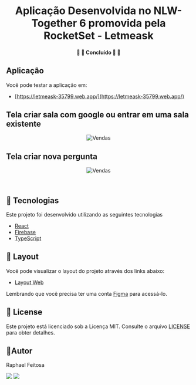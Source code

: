 <h1 align="center">
			Aplicação Desenvolvida no NLW-Together 6 promovida pela RocketSet - Letmeask
</h1>

<h4 align="center">
	🚧 🚀 Concluído 🚀 🚧
</h4>

## Aplicação

Você pode testar a aplicação em:

- [https://letmeask-35799.web.app/](https://letmeask-35799.web.app/) 


## Tela criar sala com google ou entrar em uma sala existente
<p align="center" style="display: flex; align-items: flex-start; justify-content: center;">
  <img alt="Vendas" title="#Home" src="https://github.com/raphaelfeitosa/NLW6/blob/main/letmeask/.github/login_sala.png" />
</p>

## Tela criar nova pergunta
<p align="center" style="display: flex; align-items: flex-start; justify-content: center;">
  <img alt="Vendas" title="#Home" src="https://github.com/raphaelfeitosa/NLW6/blob/main/letmeask/.github/nova_pergunta.png" />
</p>

<br>

## 🧪 Tecnologias

Este projeto foi desenvolvido utilizando as seguintes tecnologias

- [React](https://reactjs.org)
- [Firebase](https://firebase.google.com/)
- [TypeScript](https://www.typescriptlang.org/)

## 🔖 Layout

Você pode visualizar o layout do projeto através dos links abaixo:

- [Layout Web](https://www.figma.com/file/u0BQK8rCf2KgzcukdRRCWh/Letmeask/duplicate) 

Lembrando que você precisa ter uma conta [Figma](http://figma.com/) para acessá-lo.

## 📝 License

Este projeto está licenciado sob a Licença MIT. Consulte o arquivo [LICENSE](https://github.com/raphaelfeitosa/NLW6/blob/main/LICENSE.md) para obter detalhes.

## :rocket:Autor

Raphael Feitosa

[<img src="https://img.shields.io/badge/linkedin-%230077B5.svg?&style=for-the-badge&logo=linkedin&logoColor=white" />](https://www.linkedin.com/in/raphael-feitosa/) <a href="mailto:raphaelcs2@gmail.com"><img src="https://img.shields.io/badge/Gmail-D14836?style=for-the-badge&logo=gmail&logoColor=white"/></a>
